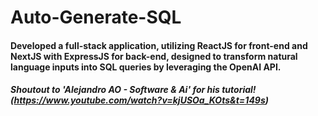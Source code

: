 # Auto-Generate-SQL

#### Developed a full-stack application, utilizing ReactJS for front-end and NextJS with ExpressJS for back-end, designed to transform natural language inputs into SQL queries by leveraging the OpenAI API.

##### Shoutout to 'Alejandro AO - Software & Ai' for his tutorial! (https://www.youtube.com/watch?v=kjUSOa_KOts&t=149s)
